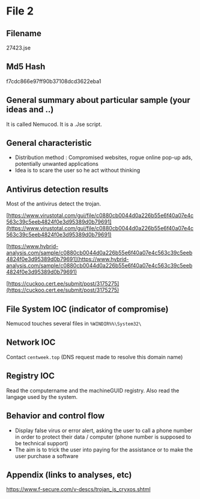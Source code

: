 # File 2

## Filename 

27423.jse

## Md5 Hash

f7cdc866e97ff90b37108dcd3622eba1

## General summary about particular sample (your ideas and ..)

It is called Nemucod. It is a .Jse script.

## General characteristic

* Distribution method : Compromised websites, rogue online pop-up ads, potentially unwanted applications
* Idea is to scare the user so he act without thinking

## Antivirus detection results

Most of the antivirus detect the trojan. 

[https://www.virustotal.com/gui/file/c0880cb0044d0a226b55e6f40a07e4c563c39c5eeb4824f0e3d95389d0b79691](https://www.virustotal.com/gui/file/c0880cb0044d0a226b55e6f40a07e4c563c39c5eeb4824f0e3d95389d0b79691)

[https://www.hybrid-analysis.com/sample/c0880cb0044d0a226b55e6f40a07e4c563c39c5eeb4824f0e3d95389d0b79691](https://www.hybrid-analysis.com/sample/c0880cb0044d0a226b55e6f40a07e4c563c39c5eeb4824f0e3d95389d0b79691)

[https://cuckoo.cert.ee/submit/post/3175275](https://cuckoo.cert.ee/submit/post/3175275)

## File System IOC (indicator of compromise)

Nemucod touches several files in `%WINDIR%%\System32\`


## Network IOC

Contact `centweek.top` (DNS request made to resolve this domain name)

## Registry IOC

Read the computername and the machineGUID registry. Also read the langage used by the system.

## Behavior and control flow

* Display false virus or error alert, asking the user to call a phone number in order to protect their data / computer (phone number is supposed to be technical support)
* The aim is to trick the user into paying for the assistance or to make the user purchase a software

## Appendix (links to analyses, etc)

https://www.f-secure.com/v-descs/trojan_js_cryxos.shtml